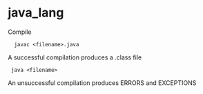 # java_lang

Compile
```
  javac <filename>.java
```

A successful compilation produces a .class file
 ```
  java <filename>
```

An unsuccessful compilation produces ERRORS and EXCEPTIONS
